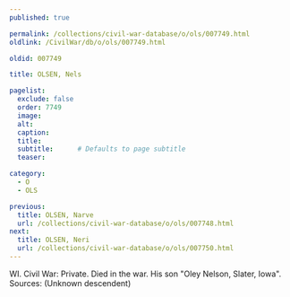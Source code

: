 ```yaml
---
published: true

permalink: /collections/civil-war-database/o/ols/007749.html
oldlink: /CivilWar/db/o/ols/007749.html

oldid: 007749

title: OLSEN, Nels

pagelist:
  exclude: false
  order: 7749
  image: 
  alt:
  caption:
  title:
  subtitle:      # Defaults to page subtitle
  teaser:

category: 
  - O 
  - OLS

previous:
  title: OLSEN, Narve
  url: /collections/civil-war-database/o/ols/007748.html  
next:
  title: OLSEN, Neri
  url: /collections/civil-war-database/o/ols/007750.html   
---
```

WI. Civil War: Private. Died in the war. His son &quot;Oley Nelson, Slater, Iowa&quot;. Sources: (Unknown descendent)